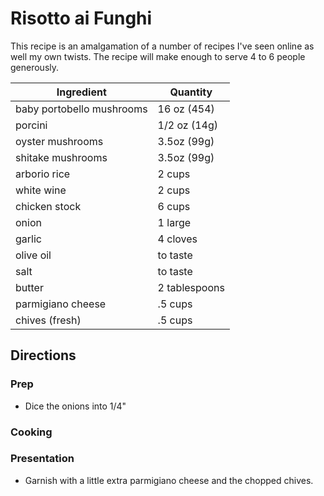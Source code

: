 # Risotto ai Funghi

This recipe is an amalgamation of a number of recipes I've seen online as well my own twists.  The recipe will make enough to serve 4 to 6 people generously.

| Ingredient | Quantity | 
| ------------- | ----------- |
| baby portobello mushrooms | 16 oz (454) |
| porcini | 1/2 oz (14g) |
| oyster mushrooms | 3.5oz (99g) |
| shitake mushrooms | 3.5oz (99g) |
| arborio rice | 2 cups |
| white wine | 2 cups |
| chicken stock | 6 cups | 
| onion | 1 large |
| garlic | 4 cloves |
| olive oil | to taste | 
| salt | to taste |
| butter | 2 tablespoons |
| parmigiano cheese| .5 cups |
| chives (fresh)| .5 cups |

## Directions

### Prep

* Dice the onions into 1/4" 

### Cooking

### Presentation

* Garnish with a little extra parmigiano cheese and the chopped chives.